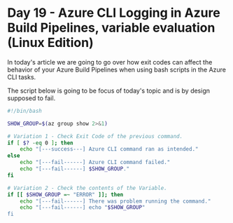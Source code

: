 # Day 19 - Azure CLI Logging in Azure Build Pipelines, variable evaluation (Linux Edition)

In today's article we are going to go over how exit codes can affect the behavior of your Azure Build Pipelines when using bash scripts in the Azure CLI tasks.

The script below is going to be focus of today's topic and is by design supposed to fail.

```bash
#!/bin/bash

SHOW_GROUP=$(az group show 2>&1)

# Variation 1 - Check Exit Code of the previous command.
if [ $? -eq 0 ]; then
    echo "[---success---] Azure CLI command ran as intended."
else
    echo "[---fail------] Azure CLI command failed."
    echo "[---fail------] $SHOW_GROUP."
fi

# Variation 2 - Check the contents of the Variable.
if [[ $SHOW_GROUP =~ "ERROR" ]]; then
    echo "[---fail------] There was problem running the command."
    echo "[---fail------] echo "$SHOW_GROUP"
fi
```
